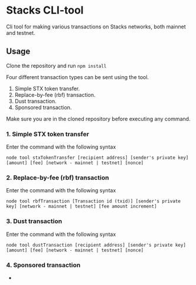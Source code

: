 # Stacks CLI-tool

Cli tool for making various transactions on Stacks networks, both mainnet and testnet.

## Usage

Clone the repository and run `npm install`

Four different transaction types can be sent using the tool.

1. Simple STX token transfer.
2. Replace-by-fee (rbf) transaction.
3. Dust transaction.
4. Sponsored transaction.

Make sure you are in the cloned repository before executing any command.

### 1. Simple STX token transfer

Enter the command with the following syntax

`node tool stxTokenTransfer [recipient address] [sender's private key] [amount] [fee] [network - mainnet | testnet] [nonce]`

### 2. Replace-by-fee (rbf) transaction

Enter the command with the following syntax

`node tool rbfTransaction [Transaction id (txid)] [sender's private key] [network - mainnet | testnet] [fee amount increment]`

### 3. Dust transaction

Enter the command with the following syntax

`node tool dustTransaction [recipient address] [sender's private key] [amount] [fee] [network - mainnet | testnet] [nonce]`

### 4. Sponsored transaction

-
